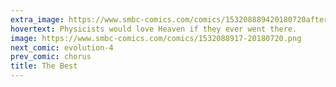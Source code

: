 ```yaml
---
extra_image: https://www.smbc-comics.com/comics/153208889420180720after.png
hovertext: Physicists would love Heaven if they ever went there.
image: https://www.smbc-comics.com/comics/1532088917-20180720.png
next_comic: evolution-4
prev_comic: chorus
title: The Best
---
```


